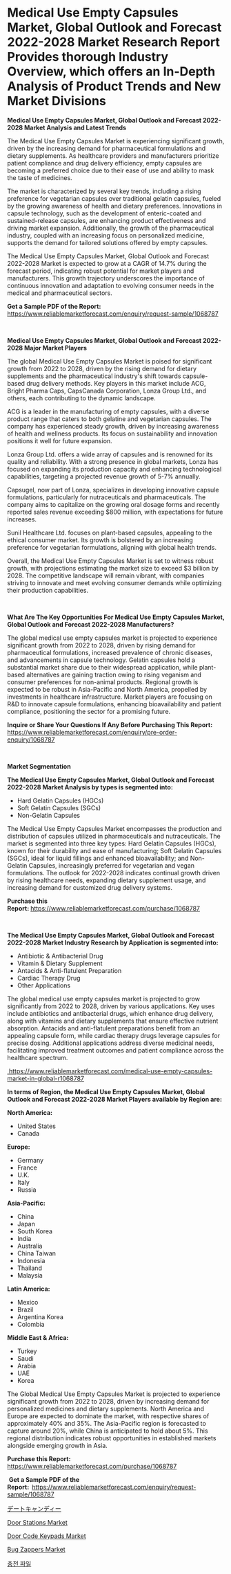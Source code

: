 <p><h1>Medical Use Empty Capsules Market, Global Outlook and Forecast 2022-2028 Market Research Report Provides thorough Industry Overview, which offers an In-Depth Analysis of Product Trends and New Market Divisions</h1></p><p><strong>Medical Use Empty Capsules Market, Global Outlook and Forecast 2022-2028 Market Analysis and Latest Trends</strong></p>
<p><p>The Medical Use Empty Capsules Market is experiencing significant growth, driven by the increasing demand for pharmaceutical formulations and dietary supplements. As healthcare providers and manufacturers prioritize patient compliance and drug delivery efficiency, empty capsules are becoming a preferred choice due to their ease of use and ability to mask the taste of medicines. </p><p>The market is characterized by several key trends, including a rising preference for vegetarian capsules over traditional gelatin capsules, fueled by the growing awareness of health and dietary preferences. Innovations in capsule technology, such as the development of enteric-coated and sustained-release capsules, are enhancing product effectiveness and driving market expansion. Additionally, the growth of the pharmaceutical industry, coupled with an increasing focus on personalized medicine, supports the demand for tailored solutions offered by empty capsules.</p><p>The Medical Use Empty Capsules Market, Global Outlook and Forecast 2022-2028 Market is expected to grow at a CAGR of 14.7% during the forecast period, indicating robust potential for market players and manufacturers. This growth trajectory underscores the importance of continuous innovation and adaptation to evolving consumer needs in the medical and pharmaceutical sectors.</p></p>
<p><strong>Get a Sample PDF of the Report:&nbsp;</strong> <a href="https://www.reliablemarketforecast.com/enquiry/request-sample/1068787?utm_campaign=1840&utm_medium=2&utm_source=Github&utm_content=ia&utm_term=04122024&utm_id=medical-use-empty-capsules-market-global-outlook-and-forecast-2022-2028">https://www.reliablemarketforecast.com/enquiry/request-sample/1068787</a></p>
<p>&nbsp;</p>
<p><strong>Medical Use Empty Capsules Market, Global Outlook and Forecast 2022-2028 Major Market Players</strong></p>
<p><p>The global Medical Use Empty Capsules Market is poised for significant growth from 2022 to 2028, driven by the rising demand for dietary supplements and the pharmaceutical industry's shift towards capsule-based drug delivery methods. Key players in this market include ACG, Bright Pharma Caps, CapsCanada Corporation, Lonza Group Ltd., and others, each contributing to the dynamic landscape.</p><p>ACG is a leader in the manufacturing of empty capsules, with a diverse product range that caters to both gelatine and vegetarian capsules. The company has experienced steady growth, driven by increasing awareness of health and wellness products. Its focus on sustainability and innovation positions it well for future expansion.</p><p>Lonza Group Ltd. offers a wide array of capsules and is renowned for its quality and reliability. With a strong presence in global markets, Lonza has focused on expanding its production capacity and enhancing technological capabilities, targeting a projected revenue growth of 5-7% annually. </p><p>Capsugel, now part of Lonza, specializes in developing innovative capsule formulations, particularly for nutraceuticals and pharmaceuticals. The company aims to capitalize on the growing oral dosage forms and recently reported sales revenue exceeding $800 million, with expectations for future increases.</p><p>Sunil Healthcare Ltd. focuses on plant-based capsules, appealing to the ethical consumer market. Its growth is bolstered by an increasing preference for vegetarian formulations, aligning with global health trends.</p><p>Overall, the Medical Use Empty Capsules Market is set to witness robust growth, with projections estimating the market size to exceed $3 billion by 2028. The competitive landscape will remain vibrant, with companies striving to innovate and meet evolving consumer demands while optimizing their production capabilities.</p></p>
<p>&nbsp;</p>
<p><strong>What Are The Key Opportunities For Medical Use Empty Capsules Market, Global Outlook and Forecast 2022-2028 Manufacturers?</strong></p>
<p><p>The global medical use empty capsules market is projected to experience significant growth from 2022 to 2028, driven by rising demand for pharmaceutical formulations, increased prevalence of chronic diseases, and advancements in capsule technology. Gelatin capsules hold a substantial market share due to their widespread application, while plant-based alternatives are gaining traction owing to rising veganism and consumer preferences for non-animal products. Regional growth is expected to be robust in Asia-Pacific and North America, propelled by investments in healthcare infrastructure. Market players are focusing on R&D to innovate capsule formulations, enhancing bioavailability and patient compliance, positioning the sector for a promising future.</p></p>
<p><strong>Inquire or Share Your Questions If Any Before Purchasing This Report:</strong> <a href="https://www.reliablemarketforecast.com/enquiry/pre-order-enquiry/1068787?utm_campaign=1840&utm_medium=2&utm_source=Github&utm_content=ia&utm_term=04122024&utm_id=medical-use-empty-capsules-market-global-outlook-and-forecast-2022-2028">https://www.reliablemarketforecast.com/enquiry/pre-order-enquiry/1068787</a></p>
<p>&nbsp;</p>
<p><strong>Market Segmentation</strong></p>
<p><strong>The Medical Use Empty Capsules Market, Global Outlook and Forecast 2022-2028 Market Analysis by types is segmented into:</strong></p>
<p><ul><li>Hard Gelatin Capsules (HGCs)</li><li>Soft Gelatin Capsules (SGCs)</li><li>Non-Gelatin Capsules</li></ul></p>
<p><p>The Medical Use Empty Capsules Market encompasses the production and distribution of capsules utilized in pharmaceuticals and nutraceuticals. The market is segmented into three key types: Hard Gelatin Capsules (HGCs), known for their durability and ease of manufacturing; Soft Gelatin Capsules (SGCs), ideal for liquid fillings and enhanced bioavailability; and Non-Gelatin Capsules, increasingly preferred for vegetarian and vegan formulations. The outlook for 2022-2028 indicates continual growth driven by rising healthcare needs, expanding dietary supplement usage, and increasing demand for customized drug delivery systems.</p></p>
<p><strong>Purchase this Report:&nbsp;</strong><a href="https://www.reliablemarketforecast.com/purchase/1068787?utm_campaign=1840&utm_medium=2&utm_source=Github&utm_content=ia&utm_term=04122024&utm_id=medical-use-empty-capsules-market-global-outlook-and-forecast-2022-2028">https://www.reliablemarketforecast.com/purchase/1068787</a></p>
<p>&nbsp;</p>
<p><strong>The Medical Use Empty Capsules Market, Global Outlook and Forecast 2022-2028 Market Industry Research by Application is segmented into:</strong></p>
<p><ul><li>Antibiotic & Antibacterial Drug</li><li>Vitamin & Dietary Supplement</li><li>Antacids & Anti-flatulent Preparation</li><li>Cardiac Therapy Drug</li><li>Other Applications</li></ul></p>
<p><p>The global medical use empty capsules market is projected to grow significantly from 2022 to 2028, driven by various applications. Key uses include antibiotics and antibacterial drugs, which enhance drug delivery, along with vitamins and dietary supplements that ensure effective nutrient absorption. Antacids and anti-flatulent preparations benefit from an appealing capsule form, while cardiac therapy drugs leverage capsules for precise dosing. Additional applications address diverse medicinal needs, facilitating improved treatment outcomes and patient compliance across the healthcare spectrum.</p></p>
<p><a href="https://www.reliablemarketforecast.com/medical-use-empty-capsules-market-in-global-r1068787?utm_campaign=1840&utm_medium=2&utm_source=Github&utm_content=ia&utm_term=04122024&utm_id=medical-use-empty-capsules-market-global-outlook-and-forecast-2022-2028">&nbsp;https://www.reliablemarketforecast.com/medical-use-empty-capsules-market-in-global-r1068787</a></p>
<p><strong>In terms of Region, the Medical Use Empty Capsules Market, Global Outlook and Forecast 2022-2028 Market Players available by Region are:</strong></p>
<p>
    <p> <strong> North America: </strong>
        <ul>
            <li>United States</li>
            <li>Canada</li>
        </ul>
        </p> 
    <p> <strong> Europe: </strong>
        <ul>
            <li>Germany</li>
            <li>France</li>
            <li>U.K.</li>
            <li>Italy</li>
            <li>Russia</li>
        </ul>
        </p> 
    <p> <strong> Asia-Pacific: </strong>
        <ul>
            <li>China</li>
            <li>Japan</li>
            <li>South Korea</li>
            <li>India</li>
            <li>Australia</li>
            <li>China Taiwan</li>
            <li>Indonesia</li>
            <li>Thailand</li>
            <li>Malaysia</li>
        </ul>
        </p> 
    <p> <strong> Latin America: </strong>
        <ul>
            <li>Mexico</li>
            <li>Brazil</li>
            <li>Argentina Korea</li>
            <li>Colombia</li>
        </ul>
        </p> 
    <p> <strong> Middle East & Africa: </strong>
        <ul>
            <li>Turkey</li>
            <li>Saudi</li>
            <li>Arabia</li>
            <li>UAE</li>
            <li>Korea</li>
        </ul>
    </p>
    </p>
<p><p>The Global Medical Use Empty Capsules Market is projected to experience significant growth from 2022 to 2028, driven by increasing demand for personalized medicines and dietary supplements. North America and Europe are expected to dominate the market, with respective shares of approximately 40% and 35%. The Asia-Pacific region is forecasted to capture around 20%, while China is anticipated to hold about 5%. This regional distribution indicates robust opportunities in established markets alongside emerging growth in Asia.</p></p>
<p><strong>Purchase this Report: </strong><a href="https://www.reliablemarketforecast.com/purchase/1068787?utm_campaign=1840&utm_medium=2&utm_source=Github&utm_content=ia&utm_term=04122024&utm_id=medical-use-empty-capsules-market-global-outlook-and-forecast-2022-2028">https://www.reliablemarketforecast.com/purchase/1068787</a></p>
<p>&nbsp;<strong>Get a Sample PDF of the Report:&nbsp;&nbsp;</strong><a href="https://www.reliablemarketforecast.com/enquiry/request-sample/1068787?utm_campaign=1840&utm_medium=2&utm_source=Github&utm_content=ia&utm_term=04122024&utm_id=medical-use-empty-capsules-market-global-outlook-and-forecast-2022-2028">https://www.reliablemarketforecast.com/enquiry/request-sample/1068787</a></p>
<p><strong></strong></p>
<p><p><a href="https://github.com/mohamedbakry57/Market-Research-Report-List-6/blob/main/107147926720.md?utm_campaign=1840&utm_medium=2&utm_source=Github&utm_content=ia&utm_term=04122024&utm_id=medical-use-empty-capsules-market-global-outlook-and-forecast-2022-2028">デートキャンディー</a></p><p><a href="https://issuu.com/reportprime-2/docs/door-stations-market-size-2030.pptx?utm_campaign=1840&utm_medium=2&utm_source=Github&utm_content=ia&utm_term=04122024&utm_id=medical-use-empty-capsules-market-global-outlook-and-forecast-2022-2028">Door Stations Market</a></p><p><a href="https://issuu.com/reportprime-2/docs/door-code-keypads-market-size-2030.pptx?utm_campaign=1840&utm_medium=2&utm_source=Github&utm_content=ia&utm_term=04122024&utm_id=medical-use-empty-capsules-market-global-outlook-and-forecast-2022-2028">Door Code Keypads Market</a></p><p><a href="https://www.linkedin.com/pulse/bug-zappers-market-growth-outlook-from-2024-2031-projecting-131-teync?utm_campaign=1840&utm_medium=2&utm_source=Github&utm_content=ia&utm_term=04122024&utm_id=medical-use-empty-capsules-market-global-outlook-and-forecast-2022-2028">Bug Zappers Market</a></p><p><a href="https://github.com/laholand/Market-Research-Report-List-6/blob/main/651229426869.md?utm_campaign=1840&utm_medium=2&utm_source=Github&utm_content=ia&utm_term=04122024&utm_id=medical-use-empty-capsules-market-global-outlook-and-forecast-2022-2028">충전 파일</a></p></p>